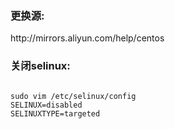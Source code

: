 <h3>更换源:</h3>
http://mirrors.aliyun.com/help/centos

<h3>关闭selinux:</h3>
<code>
sudo vim /etc/selinux/config 
SELINUX=disabled
SELINUXTYPE=targeted
</code>
